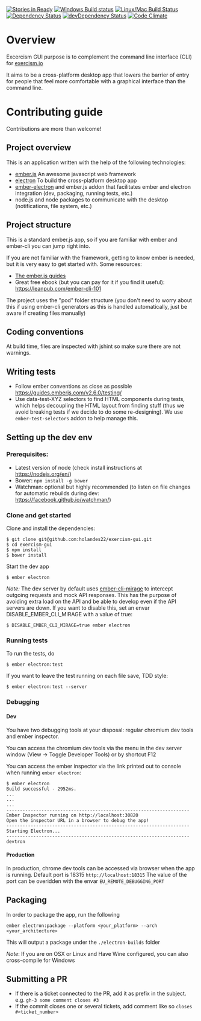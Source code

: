[![Stories in Ready](https://badge.waffle.io/holandes23/exercism-gui.png?label=ready&title=Ready)](https://waffle.io/holandes22/exercism-gui)
[![Windows Build status](https://ci.appveyor.com/api/projects/status/m7djinnk5hcyivab?svg=true)](https://ci.appveyor.com/project/holandes22/exercism-gui)
[![Linux/Mac Build Status](https://travis-ci.org/holandes22/exercism-gui.svg?branch=master)](https://travis-ci.org/holandes22/exercism-gui)
[![Dependency Status](https://david-dm.org/holandes22/exercism-gui.svg)](https://david-dm.org/holandes22/exercism-gui)
[![devDependency Status](https://david-dm.org/holandes22/exercism-gui/dev-status.svg)](https://david-dm.org/holandes22/exercism-gui#info=devDependencies)
[![Code Climate](https://codeclimate.com/github/holandes22/exercism-gui/badges/gpa.svg)](https://codeclimate.com/github/holandes22/exercism-gui)


# Overview

Excercism GUI purpose is to complement the command line interface (CLI) for [exercism.io](http://exercism.io/)

It aims to be a cross-platform desktop app that lowers the barrier of entry for people that feel
more comfortable with a graphical interface than the command line.

# Contributing guide

Contributions are more than welcome!

## Project overview

This is an application written with the help of the following technologies:

- [ember.js](http://emberjs.com/) An awesome javascript web framework
- [electron](http://electron.atom.io/) To build the cross-platform desktop app
- [ember-electron](https://github.com/felixrieseberg/ember-electron) and ember.js addon that facilitates
  ember and electron integration (dev, packaging, running tests, etc.)
- node.js and node packages to communicate with the desktop (notifications, file system, etc.)

## Project structure

This is a standard ember.js app, so if you are familiar with ember and ember-cli you can jump right into.

If you are not familiar with the framework, getting to know ember is needed, but it is very easy to get started with.
Some resources:

- [The ember.js guides]( https://guides.emberjs.com/v2.6.0/)
- Great free ebook (but you can pay for it if you find it useful): https://leanpub.com/ember-cli-101

The project uses the "pod" folder structure (you don't need to worry about this if using ember-cli generators
as this is handled automatically, just be aware if creating files manually)

## Coding conventions

At build time, files are inspected with jshint so make sure there are not warnings.

## Writing tests

- Follow ember conventions as close as possible https://guides.emberjs.com/v2.6.0/testing/
- Use data-test-XYZ selectors to  find HTML components during tests, which helps decoupling
  the HTML layout from finding stuff (thus we avoid breaking tests if we decide to do some
  re-designing). We use `ember-test-selectors` addon to help manage this.

## Setting up the dev env

### Prerequisites:

- Latest version of node (check install instructions at https://nodejs.org/en/)
- Bower: `npm install -g bower`
- Watchman: optional but highly recommended (to listen on file changes for automatic rebuilds during dev: https://facebook.github.io/watchman/)


### Clone and get started

Clone and install the dependencies:

    $ git clone git@github.com:holandes22/exercism-gui.git
    $ cd exercism-gui
    $ npm install
    $ bower install

Start the dev app

    $ ember electron

_Note:_ The dev server by default uses [ember-cli-mirage](http://www.ember-cli-mirage.com/) to
intercept outgoing  requests and mock API responses. This has the purpose of avoiding
extra load on the API and be able to develop even if the API servers are down.
If you want to disable this, set an envar DISABLE_EMBER_CLI_MIRAGE with a value of true:

    $ DISABLE_EMBER_CLI_MIRAGE=true ember electron

### Running tests

To run the tests, do

    $ ember electron:test

If you want to leave the test running on each file save, TDD style:

    $ ember electron:test --server

### Debugging

#### Dev
You have two debugging tools at your disposal: regular chromium dev tools and ember inspector.

You can access the chromium dev tools via the menu in the dev server window (View -> Toggle Developer Tools) or by shortcut F12

You can access the ember inspector via the link printed out to console when running `ember electron`:

```
$ ember electron
Build successful - 2952ms.
...
...
...
--------------------------------------------------------------------
Ember Inspector running on http://localhost:30820
Open the inspector URL in a browser to debug the app!
--------------------------------------------------------------------
Starting Electron...
--------------------------------------------------------------------
devtron

```

#### Production

In production, chrome dev tools can be accessed via browser when the app is running. Default port is 18315 `http://localhost:18315`
The value of the port can be overidden with the envar `EU_REMOTE_DEBUGGING_PORT`

## Packaging

In order to package the app, run the following

    ember electron:package --platform <your_platform> --arch <your_architecture>

This will output a package under the `./electron-builds` folder

_Note_: If you are on OSX or Linux and Have Wine configured, you can also cross-compile for
Windows

## Submitting a PR

- If there is a ticket connected to the PR, add it as prefix in the subject. e.g. `gh-3 some comment closes #3`
- If the commit closes one or several tickets, add comment like so `closes #<ticket_number>`
